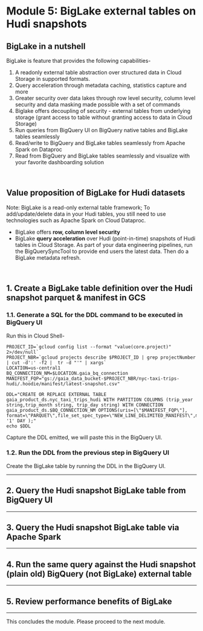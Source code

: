 # Module 5: BigLake external tables on Hudi snapshots

## BigLake in a nutshell
BigLake is feature that provides the following capabilities-
1. A readonly  external table abstraction over structured data in Cloud Storage in supported formats.
2. Query acceleration through metadata caching, statistics capture and more
3. Greater security over data lakes through row level security, column level security and data masking made possible with a set of commands
4. Biglake offers decoupling of security - external tables from underlying storage (grant access to table without granting access to data in Cloud Storage)
5. Run queries from BigQuery UI on BigQuery native tables and BigLake tables seamlessly
6. Read/write to BigQuery and BigLake tables seamlessly from Apache Spark on Dataproc
7. Read from BigQuery and BigLake tables seamlessly and visualize with your favorite dashboarding solution

<br>

## Value proposition of BigLake for Hudi datasets

Note: BigLake is a read-only external table framework; To add/update/delete data in your Hudi tables, you still need to use technologies such as Apache Spark on Cloud Dataproc. 

- BigLake offers **row, column level security**
- BigLake **query acceleration** over Hudi (point-in-time) snapshots of Hudi tables in Cloud Storage.
As part of your data engineering pipelines, run the BigQuerySyncTool to provide end users the latest data. Then do a BigLake metadata refresh.

<br>

## 1. Create a BigLake table definition over the Hudi snapshot parquet & manifest in GCS

### 1.1. Generate a SQL for the DDL command to be executed in BigQuery UI

Run this in Cloud Shell-
```
PROJECT_ID=`gcloud config list --format "value(core.project)" 2>/dev/null`
PROJECT_NBR=`gcloud projects describe $PROJECT_ID | grep projectNumber | cut -d':' -f2 |  tr -d "'" | xargs`
LOCATION=us-central1
BQ_CONNECTION_NM=$LOCATION.gaia_bq_connection
MANIFEST_FQP="gs://gaia_data_bucket-$PROJECT_NBR/nyc-taxi-trips-hudi/.hoodie/manifest/latest-snapshot.csv"

DDL="CREATE OR REPLACE EXTERNAL TABLE gaia_product_ds.nyc_taxi_trips_hudi WITH PARTITION COLUMNS (trip_year string,trip_month string, trip_day string) WITH CONNECTION gaia_product_ds.$BQ_CONNECTION_NM OPTIONS(uris=[\"$MANIFEST_FQP\"], format=\"PARQUET\",file_set_spec_type=\"NEW_LINE_DELIMITED_MANIFEST\",metadata_cache_mode=\"AUTOMATIC\",max_staleness=INTERVAL '1' DAY );"
echo $DDL
```

Capture the DDL emitted, we will paste this in the BigQuery UI.

### 1.2. Run the DDL from the previous step in BigQuery UI

Create the BigLake table by running the DDL in the BigQuery UI.

<hr>

## 2. Query the Hudi snapshot BigLake table from BigQuery UI

<hr>

## 3. Query the Hudi snapshot BigLake table via Apache Spark

<hr>

## 4. Run the same query against the Hudi snapshot (plain old) BigQuery (not BigLake) external table

<hr>

## 5. Review performance benefits of BigLake



<hr>
This concludes the module. Please proceed to the next module.
